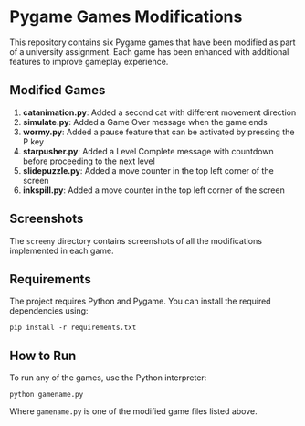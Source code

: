 # Pygame Games Modifications

This repository contains six Pygame games that have been modified as part of a university assignment. Each game has been enhanced with additional features to improve gameplay experience.

## Modified Games

1. **catanimation.py**: Added a second cat with different movement direction
2. **simulate.py**: Added a Game Over message when the game ends
3. **wormy.py**: Added a pause feature that can be activated by pressing the P key
4. **starpusher.py**: Added a Level Complete message with countdown before proceeding to the next level
5. **slidepuzzle.py**: Added a move counter in the top left corner of the screen
6. **inkspill.py**: Added a move counter in the top left corner of the screen

## Screenshots

The `screeny` directory contains screenshots of all the modifications implemented in each game.

## Requirements

The project requires Python and Pygame. You can install the required dependencies using:

```
pip install -r requirements.txt
```

## How to Run

To run any of the games, use the Python interpreter:

```
python gamename.py
```

Where `gamename.py` is one of the modified game files listed above.


